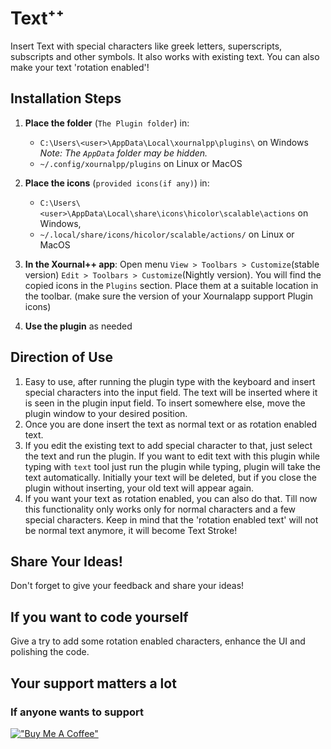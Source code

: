 # Text⁺⁺

Insert Text with special characters like greek letters, superscripts, subscripts and other symbols. It also works with existing text. You can also make your text 'rotation enabled'!

## Installation Steps

1. **Place the folder** (`The Plugin folder`) in:
   - `C:\Users\<user>\AppData\Local\xournalpp\plugins\` on Windows 
     *Note: The `AppData` folder may be hidden.*
   - `~/.config/xournalpp/plugins` on Linux or MacOS

1. **Place the icons** (`provided icons(if any)`) in:
   - `C:\Users\<user>\AppData\Local\share\icons\hicolor\scalable\actions` on Windows,
   - `~/.local/share/icons/hicolor/scalable/actions/` on Linux or MacOS

2. **In the Xournal++ app**:
  Open menu `View > Toolbars > Customize`(stable version) `Edit > Toolbars > Customize`(Nightly version). You will find the copied icons in the `Plugins` section. Place them at a suitable location in the toolbar. (make sure the version of your Xournalapp support Plugin icons)

3. **Use the plugin** as needed


## Direction of Use

1. Easy to use, after running the plugin type with the keyboard and insert special characters into the input field. The text will be inserted where it is seen in the plugin input field. To insert somewhere else, move the plugin window to your desired position.
2. Once you are done insert the text as normal text or as rotation enabled text.
3. If you edit the existing text to add special character to that, just select the text and run the plugin. If you want to edit text with this plugin while typing with `text` tool just run the plugin while typing, plugin will take the text automatically. Initially your text will be deleted, but if you close the plugin without inserting, your old text will appear again.
4. If you want your text as rotation enabled, you can also do that. Till now this functionality only works only for normal characters and a few special characters. Keep in mind that the 'rotation enabled text' will not be normal text anymore, it will become Text Stroke!
  

## Share Your Ideas!
Don't forget to give your feedback and share your ideas!

## If you want to code yourself

Give a try to add some rotation enabled characters, enhance the UI and polishing the code.


## Your support matters a lot
### If anyone wants to support
[!["Buy Me A Coffee"](https://www.buymeacoffee.com/assets/img/custom_images/orange_img.png)](https://www.buymeacoffee.com/miltonbala)
